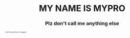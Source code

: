 <h1 align="center">MY NAME IS MYPRO</h1>
<h3 align="center">Plz don't call me anything else</h3>
<p style="font-size: 5px;">I don't know how to change it</p>
